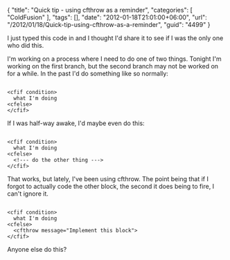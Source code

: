 {
	"title": "Quick tip - using cfthrow as a reminder",
	"categories": [
		"ColdFusion"
	],
	"tags": [],
	"date": "2012-01-18T21:01:00+06:00",
	"url": "/2012/01/18/Quick-tip-using-cfthrow-as-a-reminder",
	"guid": "4499"
}

I just typed this code in and I thought I'd share it to see if I was the only one who did this.

<p/>

I'm working on a process where I need to do one of two things. Tonight I'm working on the first branch, but the second branch may not be worked on for a while. In the past I'd do something like so normally:

<p/>

<code>
&lt;cfif condition&gt;
  what I'm doing
&lt;cfelse&gt;
&lt;/cfif&gt;
</code>

<p/>

If I was half-way awake, I'd maybe even do this:

<p/>


<code>
&lt;cfif condition&gt;
  what I'm doing
&lt;cfelse&gt;
  &lt;!--- do the other thing ---&gt;
&lt;/cfif&gt;
</code>

<p/>

That works, but lately, I've been using cfthrow. The point being that if I forgot to actually code the other block, the second it does being to fire, I can't ignore it. 

<p/>


<code>
&lt;cfif condition&gt;
  what I'm doing
&lt;cfelse&gt;
  &lt;cfthrow message="Implement this block"&gt;
&lt;/cfif&gt;
</code>

<p/>

Anyone else do this?
